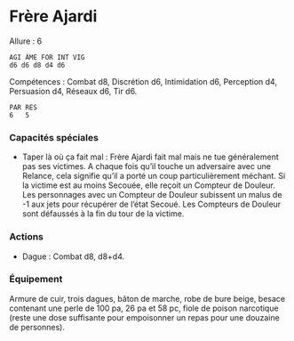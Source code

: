 # Frère Ajardi

Allure : 6

    AGI ÂME FOR INT VIG
    d6 d6 d8 d4 d6

Compétences : Combat d8, Discrétion d6, Intimidation d6, Perception d4, Persuasion d4, Réseaux d6, Tir d6.

	PAR	RES
	6   5
    
### Capacités spéciales
- Taper là où ça fait mal : Frère Ajardi fait mal mais ne tue généralement pas ses victimes. A chaque fois qu’il touche un adversaire avec une Relance, cela signifie qu’il a porté un coup particulièrement méchant. Si la victime est au moins Secouée, elle reçoit un Compteur de Douleur. Les personnages avec un Compteur de Douleur subissent un malus de -1 aux jets pour récupérer de l’état Secoué. Les Compteurs de Douleur sont défaussés à la fin du tour de la victime.

### Actions
- Dague : Combat d8, d8+d4.

### Équipement
Armure de cuir, trois dagues, bâton de marche, robe de bure beige, besace contenant une perle de 100 pa, 26 pa et 58 pc, fiole de poison narcotique (reste une dose suffisante pour empoisonner un repas pour une douzaine de personnes).
